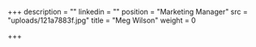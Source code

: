 +++
description = ""
linkedin = ""
position = "Marketing Manager"
src = "uploads/121a7883f.jpg"
title = "Meg Wilson"
weight = 0

+++
